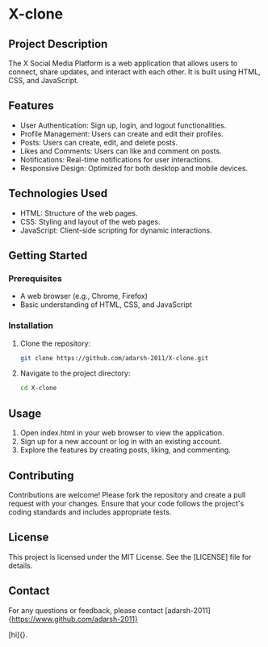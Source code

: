 # X-clone

## Project Description
The X Social Media Platform is a web application that allows users to connect, share updates, and interact with each other. It is built using HTML, CSS, and JavaScript.

## Features
- User Authentication: Sign up, login, and logout functionalities.
- Profile Management: Users can create and edit their profiles.
- Posts: Users can create, edit, and delete posts.
- Likes and Comments: Users can like and comment on posts.
- Notifications: Real-time notifications for user interactions.
- Responsive Design: Optimized for both desktop and mobile devices.

## Technologies Used
- HTML: Structure of the web pages.
- CSS: Styling and layout of the web pages.
- JavaScript: Client-side scripting for dynamic interactions.

## Getting Started
### Prerequisites
- A web browser (e.g., Chrome, Firefox)
- Basic understanding of HTML, CSS, and JavaScript

### Installation
1. Clone the repository:
   ```sh
   git clone https://github.com/adarsh-2011/X-clone.git

2. Navigate to the project directory:

   ```bash
   cd X-clone

## Usage

1. Open index.html in your web browser to view the application.
2. Sign up for a new account or log in with an existing account.
3. Explore the features by creating posts, liking, and commenting.

## Contributing

Contributions are welcome! Please fork the repository and create a pull request with your changes. Ensure that your code follows the project's coding standards and includes appropriate tests.

## License
This project is licensed under the MIT License. See the [LICENSE] file for details.

## Contact
For any questions or feedback, please contact [adarsh-2011]{https://www.github.com/adarsh-2011}

[hi]{}.
